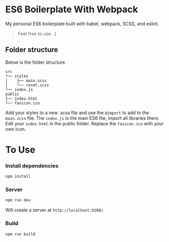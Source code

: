 # ES6 Boilerplate With Webpack

My personal ES6 boilerplate built with babel, webpack, SCSS, and eslint.

>Feel free to use. :)

## Folder structure

Below is the folder structure.

```
src
└── styles
│    ├── main.scss
│    └── reset.scss
└── index.js
public
├── index.html
└── favicon.ico
```

Add your styles to a new .scss file and use the `@import` to add to the `main.scss` file.
The `index.js` is the main ES6 file, import all libraries there.
Edit your `index.html` in the public folder.
Replace the `favicon.ico` with your own icon.

# To Use

### Install dependencies

```sh
npm install
```

### Server

```sh
npm run dev
```
Will create a server at `http://localhost:9100/`.

### Build

```sh
npm run build
```
